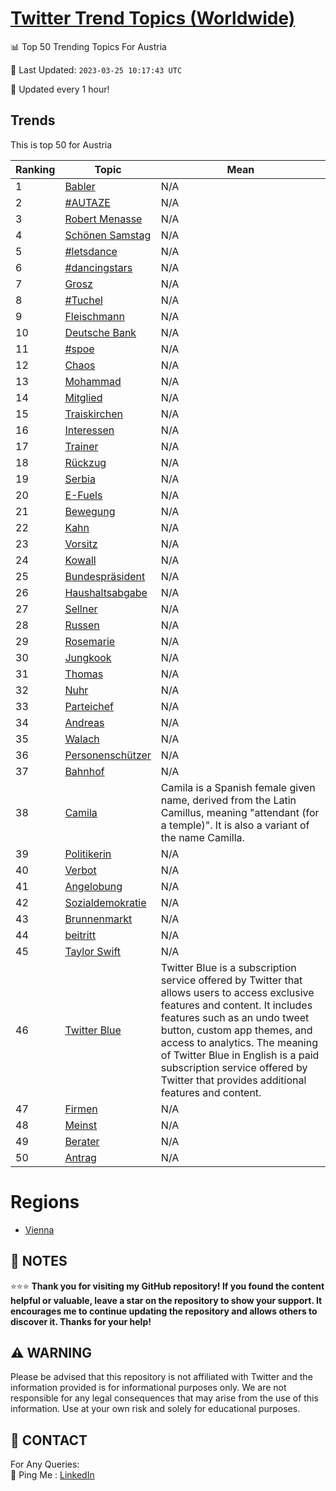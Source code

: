 [Twitter Trend Topics (Worldwide)](https://github.com/ErcinDedeoglu/Twitter-Trend-Topics)
==========


📊 Top 50 Trending Topics For Austria

📆 Last Updated: `2023-03-25 10:17:43 UTC`

🔧 Updated every 1 hour!


## Trends

This is top 50 for Austria

| Ranking | Topic | Mean |
| ------- | ------------ | ------------ |
| 1 | [Babler](http://twitter.com/search?q=Babler) | N/A |
| 2 | [#AUTAZE](http://twitter.com/search?q=%23AUTAZE) | N/A |
| 3 | [Robert Menasse](http://twitter.com/search?q=Robert+Menasse) | N/A |
| 4 | [Schönen Samstag](http://twitter.com/search?q=Sch%c3%b6nen+Samstag) | N/A |
| 5 | [#letsdance](http://twitter.com/search?q=%23letsdance) | N/A |
| 6 | [#dancingstars](http://twitter.com/search?q=%23dancingstars) | N/A |
| 7 | [Grosz](http://twitter.com/search?q=Grosz) | N/A |
| 8 | [#Tuchel](http://twitter.com/search?q=%23Tuchel) | N/A |
| 9 | [Fleischmann](http://twitter.com/search?q=Fleischmann) | N/A |
| 10 | [Deutsche Bank](http://twitter.com/search?q=Deutsche+Bank) | N/A |
| 11 | [#spoe](http://twitter.com/search?q=%23spoe) | N/A |
| 12 | [Chaos](http://twitter.com/search?q=Chaos) | N/A |
| 13 | [Mohammad](http://twitter.com/search?q=Mohammad) | N/A |
| 14 | [Mitglied](http://twitter.com/search?q=Mitglied) | N/A |
| 15 | [Traiskirchen](http://twitter.com/search?q=Traiskirchen) | N/A |
| 16 | [Interessen](http://twitter.com/search?q=Interessen) | N/A |
| 17 | [Trainer](http://twitter.com/search?q=Trainer) | N/A |
| 18 | [Rückzug](http://twitter.com/search?q=R%c3%bcckzug) | N/A |
| 19 | [Serbia](http://twitter.com/search?q=Serbia) | N/A |
| 20 | [E-Fuels](http://twitter.com/search?q=E-Fuels) | N/A |
| 21 | [Bewegung](http://twitter.com/search?q=Bewegung) | N/A |
| 22 | [Kahn](http://twitter.com/search?q=Kahn) | N/A |
| 23 | [Vorsitz](http://twitter.com/search?q=Vorsitz) | N/A |
| 24 | [Kowall](http://twitter.com/search?q=Kowall) | N/A |
| 25 | [Bundespräsident](http://twitter.com/search?q=Bundespr%c3%a4sident) | N/A |
| 26 | [Haushaltsabgabe](http://twitter.com/search?q=Haushaltsabgabe) | N/A |
| 27 | [Sellner](http://twitter.com/search?q=Sellner) | N/A |
| 28 | [Russen](http://twitter.com/search?q=Russen) | N/A |
| 29 | [Rosemarie](http://twitter.com/search?q=Rosemarie) | N/A |
| 30 | [Jungkook](http://twitter.com/search?q=Jungkook) | N/A |
| 31 | [Thomas](http://twitter.com/search?q=Thomas) | N/A |
| 32 | [Nuhr](http://twitter.com/search?q=Nuhr) | N/A |
| 33 | [Parteichef](http://twitter.com/search?q=Parteichef) | N/A |
| 34 | [Andreas](http://twitter.com/search?q=Andreas) | N/A |
| 35 | [Walach](http://twitter.com/search?q=Walach) | N/A |
| 36 | [Personenschützer](http://twitter.com/search?q=Personensch%c3%bctzer) | N/A |
| 37 | [Bahnhof](http://twitter.com/search?q=Bahnhof) | N/A |
| 38 | [Camila](http://twitter.com/search?q=Camila) | Camila is a Spanish female given name, derived from the Latin Camillus, meaning "attendant (for a temple)". It is also a variant of the name Camilla. |
| 39 | [Politikerin](http://twitter.com/search?q=Politikerin) | N/A |
| 40 | [Verbot](http://twitter.com/search?q=Verbot) | N/A |
| 41 | [Angelobung](http://twitter.com/search?q=Angelobung) | N/A |
| 42 | [Sozialdemokratie](http://twitter.com/search?q=Sozialdemokratie) | N/A |
| 43 | [Brunnenmarkt](http://twitter.com/search?q=Brunnenmarkt) | N/A |
| 44 | [beitritt](http://twitter.com/search?q=beitritt) | N/A |
| 45 | [Taylor Swift](http://twitter.com/search?q=Taylor+Swift) | N/A |
| 46 | [Twitter Blue](http://twitter.com/search?q=Twitter+Blue) | Twitter Blue is a subscription service offered by Twitter that allows users to access exclusive features and content. It includes features such as an undo tweet button, custom app themes, and access to analytics. The meaning of Twitter Blue in English is a paid subscription service offered by Twitter that provides additional features and content. |
| 47 | [Firmen](http://twitter.com/search?q=Firmen) | N/A |
| 48 | [Meinst](http://twitter.com/search?q=Meinst) | N/A |
| 49 | [Berater](http://twitter.com/search?q=Berater) | N/A |
| 50 | [Antrag](http://twitter.com/search?q=Antrag) | N/A |



# Regions

* [Vienna](</Austria/Vienna.md>)



## 📝 NOTES

⭐⭐⭐ **Thank you for visiting my GitHub repository! If you found the content helpful or valuable, leave a star on the repository to show your support. It encourages me to continue updating the repository and allows others to discover it. Thanks for your help!**


## ⚠️ WARNING

Please be advised that this repository is not affiliated with Twitter and the information provided is for informational purposes only. We are not responsible for any legal consequences that may arise from the use of this information. Use at your own risk and solely for educational purposes.


## 📨 CONTACT

 For Any Queries:  
            🏓 Ping Me : [LinkedIn](https://www.linkedin.com/in/ercindedeoglu/)
